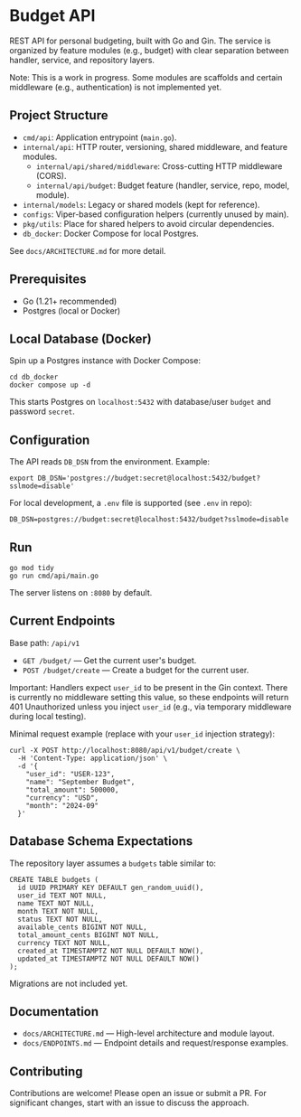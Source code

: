 # Budget API

REST API for personal budgeting, built with Go and Gin. The service is organized by feature modules (e.g., budget) with clear separation between handler, service, and repository layers.

Note: This is a work in progress. Some modules are scaffolds and certain middleware (e.g., authentication) is not implemented yet.

## Project Structure

- `cmd/api`: Application entrypoint (`main.go`).
- `internal/api`: HTTP router, versioning, shared middleware, and feature modules.
  - `internal/api/shared/middleware`: Cross-cutting HTTP middleware (CORS).
  - `internal/api/budget`: Budget feature (handler, service, repo, model, module).
- `internal/models`: Legacy or shared models (kept for reference).
- `configs`: Viper-based configuration helpers (currently unused by main).
- `pkg/utils`: Place for shared helpers to avoid circular dependencies.
- `db_docker`: Docker Compose for local Postgres.

See `docs/ARCHITECTURE.md` for more detail.

## Prerequisites

- Go (1.21+ recommended)
- Postgres (local or Docker)

## Local Database (Docker)

Spin up a Postgres instance with Docker Compose:

```
cd db_docker
docker compose up -d
```

This starts Postgres on `localhost:5432` with database/user `budget` and password `secret`.

## Configuration

The API reads `DB_DSN` from the environment. Example:

```
export DB_DSN='postgres://budget:secret@localhost:5432/budget?sslmode=disable'
```

For local development, a `.env` file is supported (see `.env` in repo):

```
DB_DSN=postgres://budget:secret@localhost:5432/budget?sslmode=disable
```

## Run

```
go mod tidy
go run cmd/api/main.go
```

The server listens on `:8080` by default.

## Current Endpoints

Base path: `/api/v1`

- `GET /budget/` — Get the current user's budget.
- `POST /budget/create` — Create a budget for the current user.

Important: Handlers expect `user_id` to be present in the Gin context. There is currently no middleware setting this value, so these endpoints will return 401 Unauthorized unless you inject `user_id` (e.g., via temporary middleware during local testing).

Minimal request example (replace with your `user_id` injection strategy):

```
curl -X POST http://localhost:8080/api/v1/budget/create \
  -H 'Content-Type: application/json' \
  -d '{
    "user_id": "USER-123",  
    "name": "September Budget",
    "total_amount": 500000,
    "currency": "USD",
    "month": "2024-09"
  }'
```

## Database Schema Expectations

The repository layer assumes a `budgets` table similar to:

```
CREATE TABLE budgets (
  id UUID PRIMARY KEY DEFAULT gen_random_uuid(),
  user_id TEXT NOT NULL,
  name TEXT NOT NULL,
  month TEXT NOT NULL,
  status TEXT NOT NULL,
  available_cents BIGINT NOT NULL,
  total_amount_cents BIGINT NOT NULL,
  currency TEXT NOT NULL,
  created_at TIMESTAMPTZ NOT NULL DEFAULT NOW(),
  updated_at TIMESTAMPTZ NOT NULL DEFAULT NOW()
);
```

Migrations are not included yet.

## Documentation

- `docs/ARCHITECTURE.md` — High-level architecture and module layout.
- `docs/ENDPOINTS.md` — Endpoint details and request/response examples.

## Contributing

Contributions are welcome! Please open an issue or submit a PR. For significant changes, start with an issue to discuss the approach.
